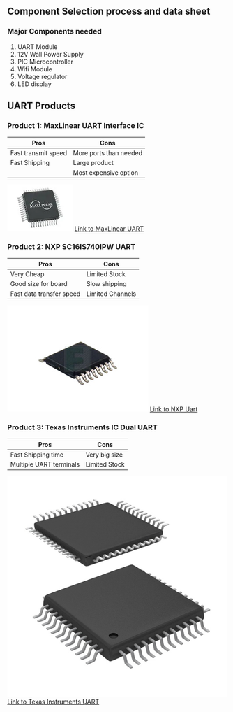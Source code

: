 ## Component Selection process and data sheet

### Major Components needed

1. UART Module
2. 12V Wall Power Supply
3. PIC Microcontroller
4. Wifi Module
5. Voltage regulator
6. LED display


## UART Products
### Product 1: MaxLinear UART Interface IC

Pros                 |  Cons 
---------------------|----------------
 Fast transmit speed | More ports than needed
Fast Shipping        | Large product
                     | Most expensive option

![MaxLinear UART](UARTpic1.webp)
[Link to MaxLinear UART](https://www.mouser.com/ProductDetail/MaxLinear/ST16C554CQ64-F?qs%3DsGAEpiMZZMuyKkoWRCJ2WK2LkBH%2Fe8DzpnRsCY%2FOJKM%3D)

### Product 2: NXP SC16IS740IPW UART

Pros                      |  Cons 
--------------------------|----------------
Very Cheap                | Limited Stock
Good size for board       | Slow shipping
Fast data transfer speed  | Limited Channels

![NXP Uart](UART2.jpg)
[Link to NXP Uart](https://www.futureelectronics.com/p/semiconductors--signal-interface--uart/sc16is740ipw-112-nxp-7849771)

### Product 3: Texas Instruments IC Dual UART

Pros                      |  Cons 
--------------------------|----------------
Fast Shipping time        | Very big size
Multiple UART terminals   | Limited Stock

![Texas Instruments Dual UART](UART3.jpg)
[Link to Texas Instruments UART](https://www.digikey.com/en/products/detail/texas-instruments/TL16C2550PFBR/2451287?gQT=2)

